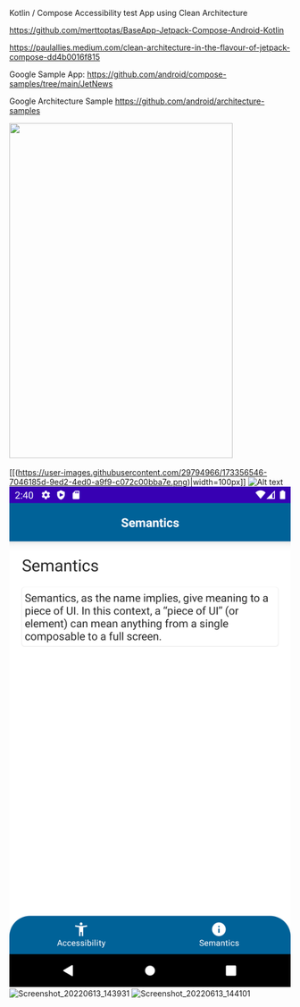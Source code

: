 Kotlin / Compose Accessibility test App using Clean Architecture

https://github.com/merttoptas/BaseApp-Jetpack-Compose-Android-Kotlin


https://paulallies.medium.com/clean-architecture-in-the-flavour-of-jetpack-compose-dd4b0016f815

Google Sample App: https://github.com/android/compose-samples/tree/main/JetNews

Google Architecture Sample https://github.com/android/architecture-samples

<img src="[https://your-image-url.type](https://user-images.githubusercontent.com/29794966/173356546-7046185d-9ed2-4ed0-a9f9-c072c00bba7e.png?raw=true)" width="400" height="600">

[[(https://user-images.githubusercontent.com/29794966/173356546-7046185d-9ed2-4ed0-a9f9-c072c00bba7e.png)|width=100px]]
![Alt text](Screenshot_20220613_143931.png|width=100px)
![Alt text](Screenshot_20220613_144101.png?raw=true)
![Screenshot_20220613_143931](https://user-images.githubusercontent.com/29794966/173356546-7046185d-9ed2-4ed0-a9f9-c072c00bba7e.png)
![Screenshot_20220613_144101](https://user-images.githubusercontent.com/29794966/173356555-5f08aed8-ed21-49df-9f9d-3ca69db90525.png)
